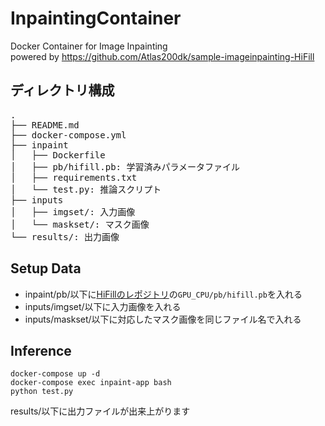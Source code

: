 # InpaintingContainer
Docker Container for Image Inpainting  
powered by https://github.com/Atlas200dk/sample-imageinpainting-HiFill
## ディレクトリ構成
<pre>
.
├── README.md
├── docker-compose.yml
├── inpaint
│   ├── Dockerfile
│   ├── pb/hifill.pb: 学習済みパラメータファイル
│   ├── requirements.txt
│   └── test.py: 推論スクリプト
├── inputs
│   ├── imgset/: 入力画像
│   └── maskset/: マスク画像
└── results/: 出力画像
</pre>

## Setup Data
- inpaint/pb/以下に[HiFillのレポジトリ](https://github.com/Atlas200dk/sample-imageinpainting-HiFill)の`GPU_CPU/pb/hifill.pb`を入れる
- inputs/imgset/以下に入力画像を入れる
- inputs/maskset/以下に対応したマスク画像を同じファイル名で入れる
## Inference
```
docker-compose up -d
docker-compose exec inpaint-app bash
python test.py
```
results/以下に出力ファイルが出来上がります